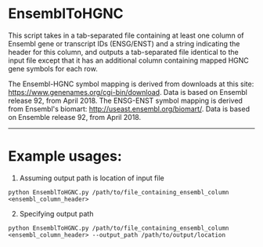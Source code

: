 # EnsemblToHGNC

This script takes in a tab-separated file containing at least one column of Ensembl gene or transcript IDs (ENSG/ENST)
and a string indicating the header for this column, and outputs a tab-separated file identical to the input file except
that it has an additional column containing mapped HGNC gene symbols for each row.

The Ensembl-HGNC symbol mapping is derived from downloads at this site: https://www.genenames.org/cgi-bin/download. Data is based on Ensembl release 92, from April 2018.
The ENSG-ENST symbol mapping is derived from Ensembl's biomart: http://useast.ensembl.org/biomart/. Data is based on Ensemble release 92, from April 2018.

--------------------------------------------------------------------------------------------------------------------
# Example usages:
1. Assuming output path is location of input file

`python EnsemblToHGNC.py /path/to/file_containing_ensembl_column <ensembl_column_header>`

2. Specifying output path

`python EnsemblToHGNC.py /path/to/file_containing_ensembl_column <ensembl_column_header> --output_path /path/to/output/location`
